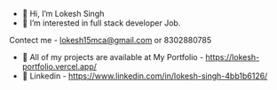 - 👋 Hi, I’m Lokesh Singh
- 👀 I’m interested in full stack developer Job.



Contect me - lokesh15mca@gmail.com or 8302880785




- 👀 All of my projects are available at My Portfolio - https://lokesh-portfolio.vercel.app/
- 👀 Linkedin - https://www.linkedin.com/in/lokesh-singh-4bb1b6126/




<!---
lokesh15mca/lokesh15mca is a ✨ special ✨ repository because its `README.md` (this file) appears on your GitHub profile.
You can click the Preview link to take a look at your changes.
--->
